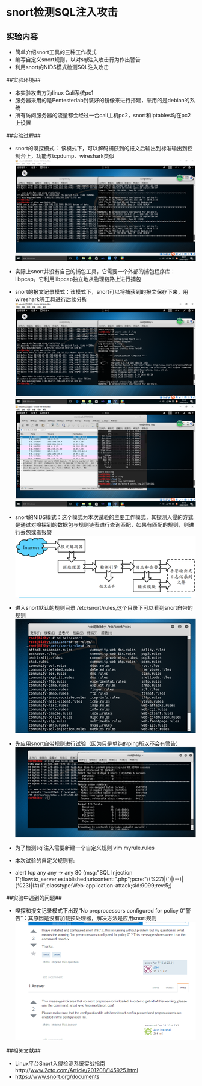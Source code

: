 # snort检测SQL注入攻击 #

## 实验内容 ##
- 简单介绍snort工具的三种工作模式
- 编写自定义snort规则，以对sql注入攻击行为作出警告
- 利用snort的NIDS模式检测SQL注入攻击

##实验环境##
- 本实验攻击方为linux Cali系统pc1
- 服务器采用的是Pentesterlab封装好的镜像来进行搭建，采用的是debian的系统
- 所有访问服务器的流量都会经过一台cali主机pc2，snort和iptables均在pc2上设置


##实验过程##
- snort的嗅探模式：
该模式下，可以解码捕获到的报文后输出到标准输出到控制台上，功能与tcpdump、wireshark类似
![](image/1.PNG)
- 实际上snort并没有自己的捕包工具，它需要一个外部的捕包程序库：libpcap。它利用libpcap独立地从物理链路上进行捕包
- snort的报文记录模式：该模式下，snort可以将捕获到的报文保存下来，用wireshark等工具进行后续分析
![](image/2.PNG)
![](image/3.PNG)

- snort的NIDS模式：这个模式为本次试验的主要工作模式，其探测入侵的方式是通过对嗅探到的数据包与规则链表进行查询匹配，如果有匹配的规则，则进行丢包或者报警
![](image/6.PNG)
- 进入snort默认的规则目录 /etc/snort/rules,这个目录下可以看到snort自带的规则
![](image/5.PNG)
- 先应用snort自带规则进行试验（因为只是单纯的ping所以不会有警告）
![](image/7.PNG)
- 为了检测sql注入需要新建一个自定义规则 vim myrule.rules 
- 本次试验的自定义规则有:
- alert tcp any any -> any 80 (msg:"SQL Injection 1";flow:to_server,established;uricontent:".php";pcre:"/(\%27)|(\')|(\-\-)|(%23)|(#)/i";classtype:Web-application-attack;sid:9099;rev:5;)

##实验中遇到的问题##
- 嗅探和报文记录模式下出现“No preprocessors configured for policy 0”警告”：其原因是没有加载预处理器，解决方法是应用snort规则
![](image/4.PNG)

##相关文献##
- Linux平台Snort入侵检测系统实战指南http://www.2cto.com/Article/201208/145925.html
- https://www.snort.org/documents
